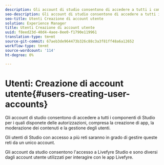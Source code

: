 ```yaml
---
description: Gli account di studio consentono di accedere a tutti i componenti di Studio per i quali disponete delle autorizzazioni, compresa la creazione di app, la moderazione dei contenuti e la gestione degli utenti.
seo-description: Gli account di studio consentono di accedere a tutti i componenti di Studio per i quali disponete delle autorizzazioni, compresa la creazione di app, la moderazione dei contenuti e la gestione degli utenti.
seo-title: Utenti Creazione di account utente
solution: Experience Manager
title: Utenti Creazione di account utente
uuid: f8eed23d-40d4-4aee-8ee0-f1790e119961
translation-type: tm+mt
source-git-commit: 67aeb3de964473b326c88c3a3f81ff48a6a12652
workflow-type: tm+mt
source-wordcount: '114'
ht-degree: 0%

---
```



# Utenti: Creazione di account utente{#users-creating-user-accounts}

Gli account di studio consentono di accedere a tutti i componenti di Studio per i quali disponete delle autorizzazioni, compresa la creazione di app, la moderazione dei contenuti e la gestione degli utenti.

Gli utenti di Studio con accesso a più reti saranno in grado di gestire queste reti da un unico account.

Gli account da studio consentono l&#39;accesso a Livefyre Studio e sono diversi dagli account utente utilizzati per interagire con le app Livefyre.

